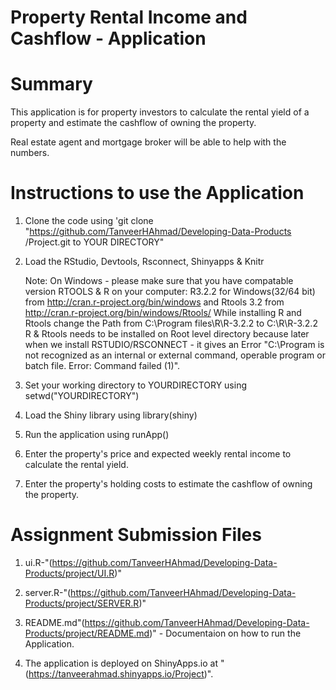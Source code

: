 
# Property Rental Income and Cashflow - Application
# Summary

This application is for property investors to calculate the rental yield of a property and estimate the cashflow of owning the property.

Real estate agent and mortgage broker will be able to help with the numbers.

# Instructions to use the Application

 1. Clone the code using 'git clone
        "https://github.com/TanveerHAhmad/Developing-Data-Products
               /Project.git to YOUR DIRECTORY"
               
 2. Load the RStudio, Devtools, Rsconnect, Shinyapps & Knitr
 
    Note: On Windows - please make sure that you have compatable version RTOOLS & R on your computer:
    R3.2.2 for Windows(32/64 bit) from http://cran.r-project.org/bin/windows and
    Rtools 3.2 from http://cran.r-project.org/bin/windows/Rtools/
    While installing R and Rtools change the Path from C:\Program files\R\R-3.2.2 to C:\R\R-3.2.2
    R & Rtools needs to be installed on Root level directory because later when we install RSTUDIO/RSCONNECT -      it gives an Error "C:\Program is not recognized as an internal or external command, operable program or
    batch file. Error: Command failed (1)". 
          
 
 3. Set your working directory to YOURDIRECTORY using setwd("YOURDIRECTORY")
 
 4. Load the Shiny library using library(shiny)
 
 5. Run the application using runApp()
 
 6. Enter the property's price and expected weekly rental income to calculate the rental yield.
 
 7. Enter the property's holding costs to estimate the cashflow of owning the
    property.
    
# Assignment Submission Files

 1. ui.R-"(https://github.com/TanveerHAhmad/Developing-Data-Products/project/UI.R)"
 
 2. server.R-"(https://github.com/TanveerHAhmad/Developing-Data-Products/project/SERVER.R)"
 
 3. README.md"(https://github.com/TanveerHAhmad/Developing-Data-Products/project/README.md)" - Documentaion on      how to run the Application.
 
 4. The application is deployed on ShinyApps.io at
    "(https://tanveerahmad.shinyapps.io/Project)".
 
 
 

